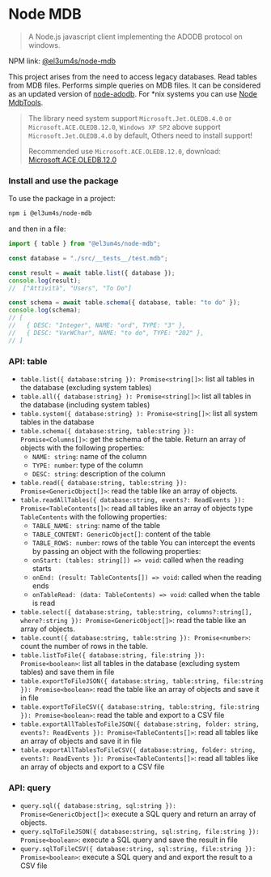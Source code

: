 # Node MDB

> A Node.js javascript client implementing the ADODB protocol on windows.

NPM link: [@el3um4s/node-mdb](https://www.npmjs.com/package/@el3um4s/node-mdb)

This project arises from the need to access legacy databases. Read tables from MDB files. Performs simple queries on MDB files. It can be considered as an updated version of [node-adodb](https://www.npmjs.com/package/@el3um4s/node-adodb). For \*nix systems you can use [Node MdbTools](https://www.npmjs.com/package/@el3um4s/mdbtools).

> The library need system support `Microsoft.Jet.OLEDB.4.0` or `Microsoft.ACE.OLEDB.12.0`, `Windows XP SP2` above support `Microsoft.Jet.OLEDB.4.0` by default, Others need to install support!
>
> Recommended use `Microsoft.ACE.OLEDB.12.0`, download: [Microsoft.ACE.OLEDB.12.0](https://www.microsoft.com/en-us/download/details.aspx?id=13255)

### Install and use the package

To use the package in a project:

```bash
npm i @el3um4s/node-mdb
```

and then in a file:

```ts
import { table } from "@el3um4s/node-mdb";

const database = "./src/__tests__/test.mdb";

const result = await table.list({ database });
console.log(result);
//  ["Attività", "Users", "To Do"]

const schema = await table.schema({ database, table: "to do" });
console.log(schema);
// [
//   { DESC: "Integer", NAME: "ord", TYPE: "3" },
//   { DESC: "VarWChar", NAME: "to do", TYPE: "202" },
// ]
```

### API: table

- `table.list({ database:string }): Promise<string[]>`: list all tables in the database (excluding system tables)
- `table.all({ database:string} ): Promise<string[]>`: list all tables in the database (including system tables)
- `table.system({ database:string} ): Promise<string[]>`: list all system tables in the database
- `table.schema({ database:string, table:string }): Promise<Columns[]>`: get the schema of the table. Return an array of objects with the following properties:
  - `NAME: string`: name of the column
  - `TYPE: number`: type of the column
  - `DESC: string`: description of the column
- `table.read({ database:string, table:string }): Promise<GenericObject[]>`: read the table like an array of objects.
- `table.readAllTables({ database:string, events?: ReadEvents }): Promise<TableContents[]>`: read all tables like an array of objects type `TableContents` with the following properties:
  - `TABLE_NAME: string`: name of the table
  - `TABLE_CONTENT: GenericObject[]`: content of the table
  - `TABLE_ROWS: number`: rows of the table
    You can intercept the events by passing an object with the following properties:
  - `onStart: (tables: string[]) => void`: called when the reading starts
  - `onEnd: (result: TableContents[]) => void`: called when the reading ends
  - `onTableRead: (data: TableContents) => void`: called when the table is read
- `table.select({ database:string, table:string, columns?:string[], where?:string }): Promise<GenericObject[]>`: read the table like an array of objects.
- `table.count({ database:string, table:string }): Promise<number>`: count the number of rows in the table.
- `table.listToFile({ database:string, file:string }): Promise<boolean>`: list all tables in the database (excluding system tables) and save them in file
- `table.exportToFileJSON({ database:string, table:string, file:string }): Promise<boolean>`: read the table like an array of objects and save it in file
- `table.exportToFileCSV({ database:string, table:string, file:string }): Promise<boolean>`: read the table and export to a CSV file
- `table.exportAllTablesToFileJSON({ database:string, folder: string, events?: ReadEvents }): Promise<TableContents[]>`: read all tables like an array of objects and save it in file
- `table.exportAllTablesToFileCSV({ database:string, folder: string, events?: ReadEvents }): Promise<TableContents[]>`: read all tables like an array of objects and export to a CSV file

### API: query

- `query.sql({ database:string, sql:string }): Promise<GenericObject[]>`: execute a SQL query and return an array of objects.
- `query.sqlToFileJSON({ database:string, sql:string, file:string }): Promise<boolean>`: execute a SQL query and save the result in file
- `query.sqlToFileCSV({ database:string, sql:string, file:string }): Promise<boolean>`: execute a SQL query and and export the result to a CSV file

